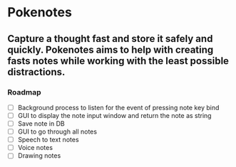 # Pokenotes

## Capture a thought fast and store it safely and quickly. Pokenotes aims to help with creating fasts notes while working with the least possible distractions.

### Roadmap

- [ ] Background process to listen for the event of pressing note key bind
- [ ] GUI to display the note input window and return the note as string
- [ ] Save note in DB
- [ ] GUI to go through all notes
- [ ] Speech to text notes
- [ ] Voice notes
- [ ] Drawing notes
